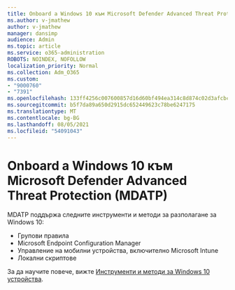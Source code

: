 ```yaml
---
title: Onboard a Windows 10 към Microsoft Defender Advanced Threat Protection (MDATP)
ms.author: v-jmathew
author: v-jmathew
manager: dansimp
audience: Admin
ms.topic: article
ms.service: o365-administration
ROBOTS: NOINDEX, NOFOLLOW
localization_priority: Normal
ms.collection: Adm_O365
ms.custom:
- "9000760"
- "7391"
ms.openlocfilehash: 133ff4256c007600857d16d60bf494ea314c8d874c02d3afcbc3ff1a29b9c802
ms.sourcegitcommit: b5f7da89a650d2915dc652449623c78be6247175
ms.translationtype: MT
ms.contentlocale: bg-BG
ms.lasthandoff: 08/05/2021
ms.locfileid: "54091043"
---
```

# <a name="onboard-a-windows-10-device-to-microsoft-defender-advanced-threat-protection-mdatp"></a>Onboard a Windows 10 към Microsoft Defender Advanced Threat Protection (MDATP)

MDATP поддържа следните инструменти и методи за разполагане за Windows 10:

- Групови правила
- Microsoft Endpoint Configuration Manager
- Управление на мобилни устройства, включително Microsoft Intune
- Локални скриптове

За да научите повече, вижте [Инструменти и методи за Windows 10 устройства](https://go.microsoft.com/fwlink/?linkid=2143460).
